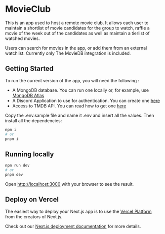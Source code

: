 # MovieClub

This is an app used to host a remote movie club. It allows each user to maintain a shortlist of movie candidates for the group to watch, raffle a movie of the week out of the candidates as well as maintain a tierlist of watched movies.

Users can search for movies in the app, or add them from an external watchlist. Currently only The MovieDB integration is included.

## Getting Started
To run the current version of the app, you will need the following :

- A MongoDB database. You can run one locally or, for example, use [MongoDB Atlas](https://www.mongodb.com/atlas/database)
- A Discord Application to use for authentication. You can create one [here](https://discord.com/developers)
- Access to TMDB API. You can read how to get one [here](https://developer.themoviedb.org/docs)

Copy the .env.sample file and name it .env and insert all the values. Then install all the dependencies:

```bash
npm i
# or
pnpm i
```

## Running locally

```bash
npm run dev
# or
pnpm dev
```

Open [http://localhost:3000](http://localhost:3000) with your browser to see the result.

## Deploy on Vercel

The easiest way to deploy your Next.js app is to use the [Vercel Platform](https://vercel.com/new?utm_medium=default-template&filter=next.js&utm_source=create-next-app&utm_campaign=create-next-app-readme) from the creators of Next.js.

Check out our [Next.js deployment documentation](https://nextjs.org/docs/deployment) for more details.
